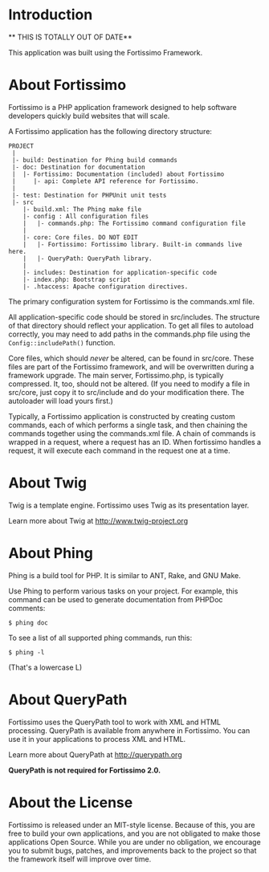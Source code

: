 # Introduction

** THIS IS TOTALLY OUT OF DATE**

This application was built using the Fortissimo Framework.

# About Fortissimo

Fortissimo is a PHP application framework designed to help 
software developers quickly build websites that will scale.

A Fortissimo application has the following directory structure:

    PROJECT
     |
     |- build: Destination for Phing build commands
     |- doc: Destination for documentation
     |  |- Fortissimo: Documentation (included) about Fortissimo
     |     |- api: Complete API reference for Fortissimo.
     |
     |- test: Destination for PHPUnit unit tests
     |- src
        |- build.xml: The Phing make file
        |- config : All configuration files
        |   |- commands.php: The Fortissimo command configuration file
        |
        |- core: Core files. DO NOT EDIT
        |   |- Fortissimo: Fortissimo library. Built-in commands live here.
        |   |- QueryPath: QueryPath library.
        |
        |- includes: Destination for application-specific code
        |- index.php: Bootstrap script
        |- .htaccess: Apache configuration directives.

The primary configuration system for Fortissimo is the commands.xml file.

All application-specific code should be stored in src/includes. The structure of that
directory should reflect your application. To get all files to autoload correctly,
you may need to add paths in the commands.php file using the `Config::includePath()` function.

Core files, which should *never* be altered, can be found in src/core. These files
are part of the Fortissimo framework, and will be overwritten during a framework
upgrade. The main server, Fortissimo.php, is typically compressed. It, too, should
not be altered. (If you need to modify a file in src/core, just copy it to src/include
and do your modification there. The autoloader will load yours first.)

Typically, a Fortissimo application is constructed by creating custom commands, 
each of which performs a single task, and then chaining the commands together using
the commands.xml file. A chain of commands is wrapped in a request, where a request
has an ID. When fortissimo handles a request, it will execute each command in the 
request one at a time.

# About Twig

Twig is a template engine. Fortissimo uses Twig as its presentation layer.

Learn more about Twig at http://www.twig-project.org

# About Phing

Phing is a build tool for PHP. It is similar to ANT, Rake, and GNU Make.

Use Phing to perform various tasks on your project. For example, this command
can be used to generate documentation from PHPDoc comments:

    $ phing doc

To see a list of all supported phing commands, run this:

    $ phing -l

(That's a lowercase L)

# About QueryPath

Fortissimo uses the QueryPath tool to work with XML and HTML processing. QueryPath
is available from anywhere in Fortissimo. You can use it in your applications to
process XML and HTML.

Learn more about QueryPath at http://querypath.org

**QueryPath is not required for Fortissimo 2.0.**

# About the License

Fortissimo is released under an MIT-style license. Because of this, you are free
to build your own applications, and you are not obligated to make those
applications Open Source. While you are under no obligation, we encourage
you to submit bugs, patches, and improvements back to the project so that
the framework itself will improve over time.
